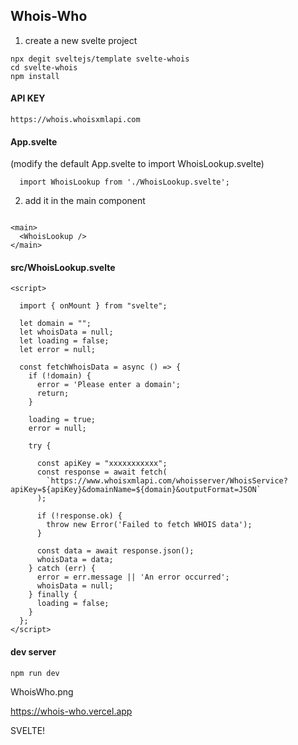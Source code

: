 
## Whois-Who


1. create a new svelte project
```
npx degit sveltejs/template svelte-whois
cd svelte-whois
npm install
```
#### API KEY
```
https://whois.whoisxmlapi.com
```
#### App.svelte
(modify the default App.svelte to import WhoisLookup.svelte)
```
  import WhoisLookup from './WhoisLookup.svelte';
```
2. add it in the main component
```

<main>
  <WhoisLookup />
</main>
```
#### src/WhoisLookup.svelte
```
<script>

  import { onMount } from "svelte";

  let domain = "";
  let whoisData = null;
  let loading = false;
  let error = null;

  const fetchWhoisData = async () => {
    if (!domain) {
      error = 'Please enter a domain';
      return;
    }

    loading = true;
    error = null;

    try {

      const apiKey = "xxxxxxxxxxx";
      const response = await fetch(
        `https://www.whoisxmlapi.com/whoisserver/WhoisService?apiKey=${apiKey}&domainName=${domain}&outputFormat=JSON`
      );

      if (!response.ok) {
        throw new Error('Failed to fetch WHOIS data');
      }

      const data = await response.json();
      whoisData = data;
    } catch (err) {
      error = err.message || 'An error occurred';
      whoisData = null;
    } finally {
      loading = false;
    }
  };
</script>
```
#### dev server 

```
npm run dev
```
WhoisWho.png

https://whois-who.vercel.app

SVELTE!
